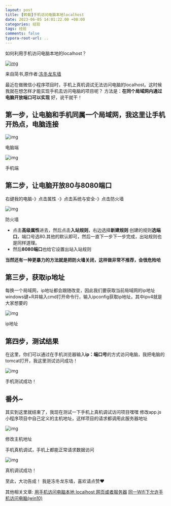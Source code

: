 ```yaml
---
layout: post
title: [转载]手机访问电脑本地localhost
date: 2023-06-05 14:01:22.00 +08:00
categories: 经验
tags: 经验
comments: false
typora-root-url: ..
---
```


如何利用手机访问电脑本地的localhost？

[![img](./assets-images/2023-06-05-经验-[转载]手机访问电脑本地localhost-imgs/webp.webp)](https://www.jianshu.com/u/37de4cd8d3b7)

来自简书,原作者:[冻冬龙东墙](https://www.jianshu.com/u/37de4cd8d3b7)

最近在做微信小程序项目时，手机上真机调试无法访问电脑的localhost。这时候我就在想怎样才能实现手机去访问电脑的项目呢？
方法是：**在同个局域网内通过电脑开放端口可以实现**
好，说干就干！

## **第一步，让电脑和手机同属一个局域网，我这里让手机开热点，电脑连接**

![img](./assets-images/2023-06-05-经验-[转载]手机访问电脑本地localhost-imgs/webp-1685944889121-1.webp)

电脑端

![img](./assets-images/2023-06-05-经验-[转载]手机访问电脑本地localhost-imgs/webp-1685944889121-2.webp)

手机端

## 第二步，让电脑开放80与8080端口

右键我的电脑-》点击属性 -》点击系统与安全-》点击防火墙

![img](./assets-images/2023-06-05-经验-[转载]手机访问电脑本地localhost-imgs/webp-1685944889121-3.webp)

防火墙

- 点击**高级属性**进去，然后点击**入站规则**，右边选择**新建规则**
  创建的规则**选端口**，端口号选80.其他的默认即可，然后一直下一步下一步完成，出站规则也是同样道理。
- 然后**8080端口**也给它设置出站入站规则

**当然还有一种更暴力的方法就是把防火墙关闭，这样做非常不推荐，会很危险哈**

## 第三步，获取ip地址

每换一个局域网，ip地址都会跟随改变，因此我们要获取当前局域网的ip地址
windows键+R并输入cmd打开命令行，输入ipconfig获取ip地址，其中ipv4就是大家想要的

![img](./assets-images/2023-06-05-经验-[转载]手机访问电脑本地localhost-imgs/webp-1685944889121-4.webp)

ip地址

## 第四步，测试结果

在这里，你们可以通过在手机浏览器输入**ip：端口号**的方式访问电脑，我把电脑的tomcat打开，我这里测试访问成功！

![img](./assets-images/2023-06-05-经验-[转载]手机访问电脑本地localhost-imgs/webp-1685944889121-5.webp)

手机测试成功！



## 番外~

其实到这里就结束了，我现在测试一下手机上真机调试访问项目嘿嘿
修改app.js小程序项目中自己定义的主机地址，这样项目的请求都调用此服务器地址

![img](./assets-images/2023-06-05-经验-[转载]手机访问电脑本地localhost-imgs/webp-1685944889122-6.webp)

修改主机地址

手机真机调试，手机上都能正常请求数据访问

![img](./assets-images/2023-06-05-经验-[转载]手机访问电脑本地localhost-imgs/webp-1685944889122-7.webp)

真机调试成功！

至此，大功告成！
我是冻冬龙东墙，喜欢请点赞❤

其他相关文章:
[用手机访问电脑本地 localhost 网页或者服务器](https://zhuanlan.zhihu.com/p/62954335)
[同一Wifi下允许手机访问电脑(win10)](https://blog.csdn.net/SJ1551/article/details/106579411)